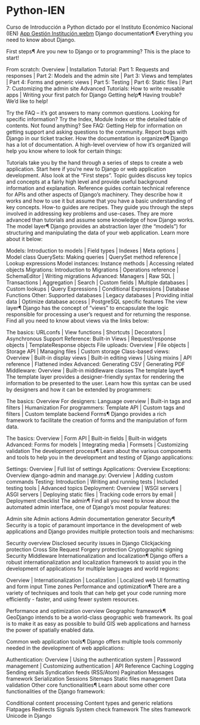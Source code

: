 # Python-IEN
Curso de Introducción a Python dictado por el Instituto Económico Nacional (IEN)
[App Gestión Institución.webm](https://user-images.githubusercontent.com/104610596/200039625-914e1be5-81d4-455d-9ba2-7a099aad7ed9.webm)
Django documentation¶
Everything you need to know about Django.

First steps¶
Are you new to Django or to programming? This is the place to start!

From scratch: Overview | Installation
Tutorial: Part 1: Requests and responses | Part 2: Models and the admin site | Part 3: Views and templates | Part 4: Forms and generic views | Part 5: Testing | Part 6: Static files | Part 7: Customizing the admin site
Advanced Tutorials: How to write reusable apps | Writing your first patch for Django
Getting help¶
Having trouble? We’d like to help!

Try the FAQ – it’s got answers to many common questions.
Looking for specific information? Try the Index, Module Index or tthe detailed table of contents.
Not found anything? See FAQ: Getting Help for information on getting support and asking questions to the community.
Report bugs with Django in our ticket tracker.
How the documentation is organized¶
Django has a lot of documentation. A high-level overview of how it’s organized will help you know where to look for certain things:

Tutorials take you by the hand through a series of steps to create a web application. Start here if you’re new to Django or web application development. Also look at the “First steps”.
Topic guides discuss key topics and concepts at a fairly high level and provide useful background information and explanation.
Reference guides contain technical reference for APIs and other aspects of Django’s machinery. They describe how it works and how to use it but assume that you have a basic understanding of key concepts.
How-to guides are recipes. They guide you through the steps involved in addressing key problems and use-cases. They are more advanced than tutorials and assume some knowledge of how Django works.
The model layer¶
Django provides an abstraction layer (the “models”) for structuring and manipulating the data of your web application. Learn more about it below:

Models: Introduction to models | Field types | Indexes | Meta options | Model class
QuerySets: Making queries | QuerySet method reference | Lookup expressions
Model instances: Instance methods | Accessing related objects
Migrations: Introduction to Migrations | Operations reference | SchemaEditor | Writing migrations
Advanced: Managers | Raw SQL | Transactions | Aggregation | Search | Custom fields | Multiple databases | Custom lookups | Query Expressions | Conditional Expressions | Database Functions
Other: Supported databases | Legacy databases | Providing initial data | Optimize database access | PostgreSQL specific features
The view layer¶
Django has the concept of “views” to encapsulate the logic responsible for processing a user’s request and for returning the response. Find all you need to know about views via the links below:

The basics: URLconfs | View functions | Shortcuts | Decorators | Asynchronous Support
Reference: Built-in Views | Request/response objects | TemplateResponse objects
File uploads: Overview | File objects | Storage API | Managing files | Custom storage
Class-based views: Overview | Built-in display views | Built-in editing views | Using mixins | API reference | Flattened index
Advanced: Generating CSV | Generating PDF
Middleware: Overview | Built-in middleware classes
The template layer¶
The template layer provides a designer-friendly syntax for rendering the information to be presented to the user. Learn how this syntax can be used by designers and how it can be extended by programmers:

The basics: Overview
For designers: Language overview | Built-in tags and filters | Humanization
For programmers: Template API | Custom tags and filters | Custom template backend
Forms¶
Django provides a rich framework to facilitate the creation of forms and the manipulation of form data.

The basics: Overview | Form API | Built-in fields | Built-in widgets
Advanced: Forms for models | Integrating media | Formsets | Customizing validation
The development process¶
Learn about the various components and tools to help you in the development and testing of Django applications:

Settings: Overview | Full list of settings
Applications: Overview
Exceptions: Overview
django-admin and manage.py: Overview | Adding custom commands
Testing: Introduction | Writing and running tests | Included testing tools | Advanced topics
Deployment: Overview | WSGI servers | ASGI servers | Deploying static files | Tracking code errors by email | Deployment checklist
The admin¶
Find all you need to know about the automated admin interface, one of Django’s most popular features:

Admin site
Admin actions
Admin documentation generator
Security¶
Security is a topic of paramount importance in the development of web applications and Django provides multiple protection tools and mechanisms:

Security overview
Disclosed security issues in Django
Clickjacking protection
Cross Site Request Forgery protection
Cryptographic signing
Security Middleware
Internationalization and localization¶
Django offers a robust internationalization and localization framework to assist you in the development of applications for multiple languages and world regions:

Overview | Internationalization | Localization | Localized web UI formatting and form input
Time zones
Performance and optimization¶
There are a variety of techniques and tools that can help get your code running more efficiently - faster, and using fewer system resources.

Performance and optimization overview
Geographic framework¶
GeoDjango intends to be a world-class geographic web framework. Its goal is to make it as easy as possible to build GIS web applications and harness the power of spatially enabled data.

Common web application tools¶
Django offers multiple tools commonly needed in the development of web applications:

Authentication: Overview | Using the authentication system | Password management | Customizing authentication | API Reference
Caching
Logging
Sending emails
Syndication feeds (RSS/Atom)
Pagination
Messages framework
Serialization
Sessions
Sitemaps
Static files management
Data validation
Other core functionalities¶
Learn about some other core functionalities of the Django framework:

Conditional content processing
Content types and generic relations
Flatpages
Redirects
Signals
System check framework
The sites framework
Unicode in Django
